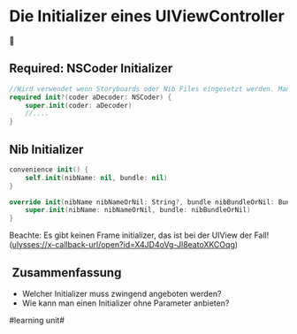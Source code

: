 # Die Initializer eines UIViewController
🛫

## Required: NSCoder Initializer

```swift
//Wird verwendet wenn Storyboards oder Nib Files eingesetzt werden. Manchmal wird hier auch einfach ein `fatalError()` geworfen.
required init?(coder aDecoder: NSCoder) {
    super.init(coder: aDecoder)
	//....
}
```

## Nib Initializer

```swift
convenience init() {
    self.init(nibName: nil, bundle: nil)
}

override init(nibName nibNameOrNil: String?, bundle nibBundleOrNil: Bundle?) {
    super.init(nibName: nibNameOrNil, bundle: nibBundleOrNil)
}
```

Beachte: Es gibt keinen Frame initializer, das ist bei der UIView der Fall! ([ulysses://x-callback-url/open?id=X4JD4oVg-Jl8eatoXKCOqg][1])

##  Zusammenfassung
- Welcher Initializer muss zwingend angeboten werden?
- Wie kann man einen Initializer ohne Parameter anbieten?

[1]:	ulysses://x-callback-url/open?id=X4JD4oVg-Jl8eatoXKCOqg

#learning unit#